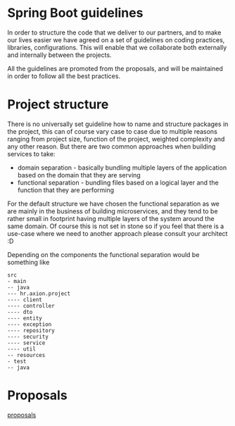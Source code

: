 # Spring Boot guidelines

In order to structure the code that we deliver to our partners, and to make our 
lives easier we have agreed on a set of guidelines on coding practices, libraries, 
configurations. This will enable that we collaborate both externally and internally 
between the projects.

All the guidelines are promoted from the proposals, and will be maintained in order
to follow all the best practices. 



# Project structure

There is no universally set guideline how to name and structure packages in the project,
this can of course vary case to case due to multiple reasons ranging from project size, function of the project,
weighted complexity and any other reason. But there are two common approaches when building
services to take:
- domain separation - basically bundling multiple layers of the application based on the domain
  that they are serving
- functional separation - bundling files based on a logical layer and the function that they are performing

For the default structure we have chosen the functional separation as we are mainly in the business of
building microservices, and they tend to be rather small in footprint having multiple layers of the system
around the same domain. Of course this is not set in stone so if you feel that there is a use-case where we
need to another approach please consult your architect :D

Depending on the components the functional separation would be something like

```
src
- main
-- java
--- hr.axion.project
---- client
---- controller
---- dto
---- entity
---- exception
---- repository
---- security
---- service
---- util
-- resources
- test
-- java
```

# Proposals
[proposals][]



[proposals]: ./proposals.md